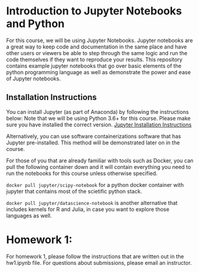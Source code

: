 # Introduction to Jupyter Notebooks and Python

For this course, we will be using Jupyter Notebooks. Jupyter notebooks are a great way to keep code and documentation in the same place and have other users or viewers be able to step through the same logic and run the code themselves if they want to reproduce your results. This repository contains example jupyter notebooks that go over basic elements of the python programming language as well as demonstrate the power and ease of Jupyter notebooks.

## Installation Instructions

You can install Jupyter (as part of Anaconda) by following the instructions below:
Note that we will be using Python 3.6+ for this course. Please make sure you have installed the correct version.
[Jupyter Installation Instructions](http://jupyter.org/install)

Alternatively, you can use software containerizations software that has Jupyter pre-installed. This method will be demonstrated later on in the course.

For those of you that are already familiar with tools such as Docker, you can pull the following container down and it will contain everything you need to run the notebooks for this course unless otherwise specified.

`docker pull jupyter/scipy-notebook` for a python docker container with jupyter that contains most of the scietific python stack.

`docker pull jupyter/datascience-notebook` is another alternative that includes kernels for R and Julia, in case you want to explore those languages as well.

# Homework 1:

For homework 1, please follow the instructions that are written out in the hw1.ipynb file. For questions about submissions, please email an instructor.